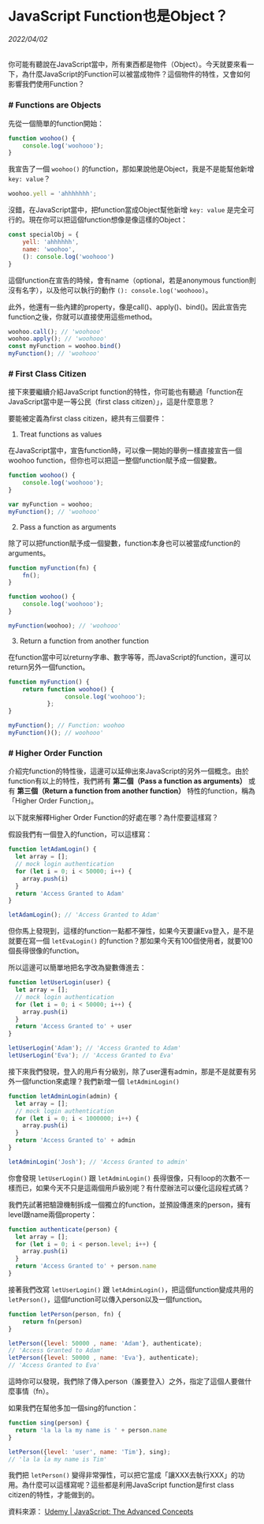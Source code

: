 # JavaScript Function也是Object？

###### 2022/04/02

你可能有聽說在JavaScript當中，所有東西都是物件（Object）。今天就要來看一下，為什麼JavaScript的Function可以被當成物件？這個物件的特性，又會如何影響我們使用Function？

### \# Functions are Objects

先從一個簡單的function開始：

```javascript
function woohoo() {
    console.log('woohooo');
}
```

我宣告了一個 ```woohoo()``` 的function，那如果說他是Object，我是不是能幫他新增 ```key: value```？

```javascript
woohoo.yell = 'ahhhhhhh';
```

沒錯，在JavaScript當中，把function當成Object幫他新增 ```key: value``` 是完全可行的。現在你可以把這個function想像是像這樣的Object：

```javascript
const specialObj = {
    yell: 'ahhhhhh',
    name: 'woohoo',
    (): console.log('woohooo')
}
```

這個function在宣告的時候，會有name（optional，若是anonymous function則沒有名字），以及他可以執行的動作 ```(): console.log('woohooo)```。

此外，他還有一些內建的property，像是call()、apply()、bind()。因此宣告完function之後，你就可以直接使用這些method。

```javascript
woohoo.call(); // 'woohooo'
woohoo.apply(); // 'woohooo'
const myFunction = woohoo.bind()
myFunction(); // 'woohooo'
```

### \# First Class Citizen

接下來要繼續介紹JavaScript function的特性，你可能也有聽過「function在JavaScript當中是一等公民（first class citizen）」，這是什麼意思？

要能被定義為first class citizen，總共有三個要件：

1. Treat functions as values

在JavaScript當中，宣告function時，可以像一開始的舉例一樣直接宣告一個woohoo function，但你也可以把這一整個function賦予成一個變數。

```javascript
function woohoo() {
    console.log('woohooo');
}

var myFunction = woohoo;
myFunction(); // 'woohooo'
```

2. Pass a function as arguments

除了可以把function賦予成一個變數，function本身也可以被當成function的arguments。


```javascript
function myFunction(fn) {
    fn();
}

function woohoo() {
    console.log('woohooo');
}

myFunction(woohoo); // 'woohooo'
```

3. Return a function from another function

在function當中可以returny字串、數字等等，而JavaScript的function，還可以return另外一個function。

```javascript
function myFunction() {
    return function woohoo() {
                console.log('woohooo');
           }; 
}

myFunction(); // Function: woohoo
myFunction()(); // woohooo'
```

### \# Higher Order Function

介紹完function的特性後，這邊可以延伸出來JavaScript的另外一個概念。由於function有以上的特性，我們將有 **第二個（Pass a function as arguments）** 或有 **第三個（Return a function from another function）** 特性的function，稱為「Higher Order Function」。

以下就來解釋Higher Order Function的好處在哪？為什麼要這樣寫？

假設我們有一個登入的function，可以這樣寫：

```javascript
function letAdamLogin() {
  let array = [];
  // mock login authentication
  for (let i = 0; i < 50000; i++) {
    array.push(i)
  }
  return 'Access Granted to Adam'
}

letAdamLogin(); // 'Access Granted to Adam'
```

但你馬上發現到，這樣的function一點都不彈性，如果今天要讓Eva登入，是不是就要在寫一個 ```letEvaLogin()``` 的function？那如果今天有100個使用者，就要100個長得很像的function。

所以這邊可以簡單地把名字改為變數傳進去：

```javascript
function letUserLogin(user) {
  let array = [];
  // mock login authentication
  for (let i = 0; i < 50000; i++) {
    array.push(i)
  }
  return 'Access Granted to' + user
}

letUserLogin('Adam'); // 'Access Granted to Adam'
letUserLogin('Eva'); // 'Access Granted to Eva'
```

接下來我們發現，登入的用戶有分級別，除了user還有admin，那是不是就要有另外一個function來處理？我們新增一個 ```letAdminLogin()```

```javascript
function letAdminLogin(admin) {
  let array = [];
  // mock login authentication
  for (let i = 0; i < 1000000; i++) {
    array.push(i)
  }
  return 'Access Granted to' + admin
}

letAdminLogin('Josh'); // 'Access Granted to admin'
```

你會發現 ```letUserLogin()``` 跟 ```letAdminLogin()``` 長得很像，只有loop的次數不一樣而已，如果今天不只是這兩個用戶級別呢？有什麼辦法可以優化這段程式碼？

我們先試著把驗證機制拆成一個獨立的function，並預設傳進來的person，擁有level跟name兩個property：

```javascript
function authenticate(person) {
  let array = [];
  for (let i = 0; i < person.level; i++) {
    array.push(i)
  }
  return 'Access Granted to' + person.name
}
```

接著我們改寫 ```letUserLogin()``` 跟 ```letAdminLogin()```，把這個function變成共用的 ```letPerson()```，這個function可以傳入person以及一個function。

```javascript
function letPerson(person, fn) { 
    return fn(person)
}

letPerson({level: 50000 , name: 'Adam'}, authenticate);
// 'Access Granted to Adam'
letPerson({level: 50000 , name: 'Eva'}, authenticate);
// 'Access Granted to Eva'
```

這時你可以發現，我們除了傳入person（誰要登入）之外，指定了這個人要做什麼事情（fn）。

如果我們在幫他多加一個sing的function：

```javascript
function sing(person) {
  return 'la la la my name is ' + person.name
}

letPerson({level: 'user', name: 'Tim'}, sing);
// 'la la la my name is Tim'
```

我們把 ```letPerson()``` 變得非常彈性，可以把它當成「讓XXX去執行XXX」的功用。為什麼可以這樣寫呢？這些都是利用JavaScript function是first class citizen的特性，才能做到的。

資料來源：
[Udemy | JavaScript: The Advanced Concepts](https://www.udemy.com/course/advanced-javascript-concepts/)


